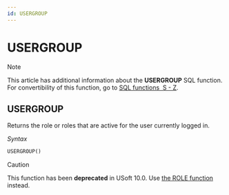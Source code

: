 ```yaml
---
id: USERGROUP
---
```


# USERGROUP



> [!NOTE]
> This article has additional information about the **USERGROUP** SQL function.
> For convertibility of this function, go to [SQL functions  S - Z](/docs/Modeller_and_Rules_Engine/SQL_functions/SQL_functions_SZ.md).

## **USERGROUP**

Returns the role or roles that are active for the user currently logged in.

*Syntax*

```sql
USERGROUP()
```

> [!CAUTION]
> This function has been **deprecated** in USoft 10.0. Use [the ROLE function](/docs/Modeller_and_Rules_Engine/SQL_functions/ROLE.md) instead.